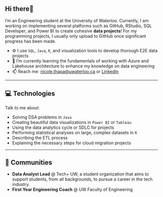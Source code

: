 ## Hi there👋 
I’m an Engineering student at the University of Waterloo. Currently, I am working on implementing several platforms such as GitHub, RStudio, SQL Developer, and Power BI to create cohesive **data projects**! For my programming projects, I usually only upload to GitHub once significant progress has been made. 

- ⚙️ I use `SQL`, `Java`, `R`, and visualization tools to develop thorough E2E data projects 
- 🌱 I’m currently learning the fundamentals of working with Azure and Lakehouse architecture to enhance my knowledge on data engineering
- 📫 Reach me: nicole.thapa@uwaterloo.ca or [LinkedIn](https://www.linkedin.com/in/nicolethapa/)

***
## 💻 Technologies
Talk to me about:
- Solving DSA problems in `Java`
- Creating beautiful data visualizations in `Power BI` or `Tableau`
- Using the data analytics cycle or SDLC for projects
- Performing statistical analyses on large, complex datasets in `R`
- Describing the ETL process
- Explaining the necessary steps for cloud migration projects

***
## 👯 Communities
- **Data Analyst Lead** @ Tech+ UW, a student organization that aims to support students, from all backgrounds, to pursue a career in the tech industry.
- **First Year Engineering Coach** @ UW Faculty of Engineering
